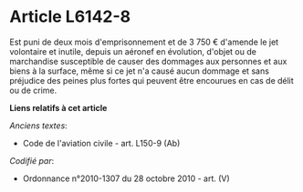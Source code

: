# Article L6142-8

Est puni de deux mois d'emprisonnement et de 3 750 € d'amende le jet volontaire et inutile, depuis un aéronef en évolution,
d'objet ou de marchandise susceptible de causer des dommages aux personnes et aux biens à la surface, même si ce jet n'a
causé aucun dommage et sans préjudice des peines plus fortes qui peuvent être encourues en cas de délit ou de crime.

**Liens relatifs à cet article**

_Anciens textes_:

  - Code de l'aviation civile - art. L150-9 (Ab)

_Codifié par_:

  - Ordonnance n°2010-1307 du 28 octobre 2010 - art. (V)
